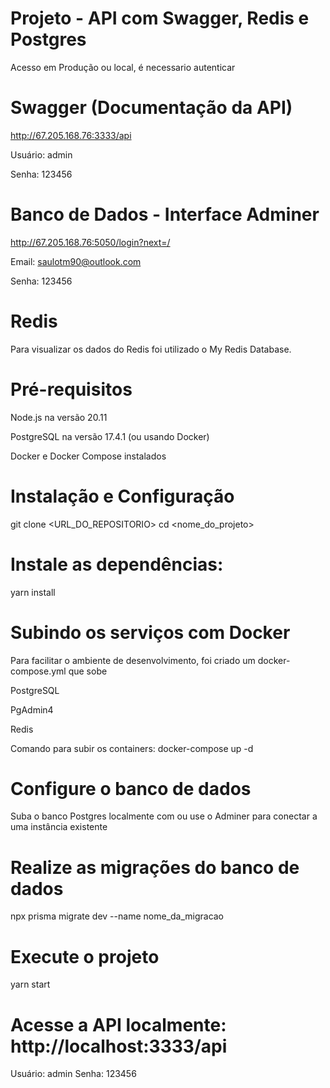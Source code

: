 # Projeto - API com Swagger, Redis e Postgres

 Acesso em Produção ou local, é necessario autenticar

# Swagger (Documentação da API)

http://67.205.168.76:3333/api

Usuário: admin

Senha: 123456

# Banco de Dados - Interface Adminer

http://67.205.168.76:5050/login?next=/

Email: saulotm90@outlook.com

Senha: 123456

# Redis
Para visualizar os dados do Redis foi utilizado o My Redis Database.

# Pré-requisitos

Node.js na versão 20.11

PostgreSQL na versão 17.4.1 (ou usando Docker)

Docker e Docker Compose instalados


# Instalação e Configuração

git clone <URL_DO_REPOSITORIO>
cd <nome_do_projeto>

# Instale as dependências:

yarn install

# Subindo os serviços com Docker

Para facilitar o ambiente de desenvolvimento, foi criado um docker-compose.yml que sobe

PostgreSQL

PgAdmin4

Redis

Comando para subir os containers: docker-compose up -d

# Configure o banco de dados

Suba o banco Postgres localmente com ou use o Adminer para conectar a uma instância existente

# Realize as migrações do banco de dados

npx prisma migrate dev --name nome_da_migracao

# Execute o projeto

yarn start

# Acesse a API localmente: http://localhost:3333/api

Usuário: admin
Senha: 123456

